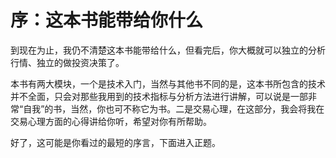 # 序：这本书能带给你什么

到现在为止，我仍不清楚这本书能带给什么，但看完后，你大概就可以独立的分析行情、独立的做投资决策了。

本书有两大模块，一个是技术入门，当然与其他书不同的是，这本书所包含的技术并不全面，只会对那些我用到的技术指标与分析方法进行讲解，可以说是一部非常“自我”的书，当然，你也可不称它为书。二是交易心理，在这部分，我会将我在交易心理方面的心得讲给你听，希望对你有所帮助。

好了，这可能是你看过的最短的序言，下面进入正题。


